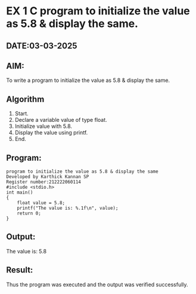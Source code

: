 # EX 1 C program to initialize the value as 5.8 & display the same.
## DATE:03-03-2025
## AIM:
To write a program to initialize the value as 5.8 & display the same.

## Algorithm
1. Start.
2. Declare a variable value of type float.
3. Initialize value with 5.8.
4. Display the value using printf.
5. End.   

## Program:
```
program to initialize the value as 5.8 & display the same
Developed by Karthick Kannan SP
Register number:212222060114
#include <stdio.h>
int main()
{
    float value = 5.8;
    printf("The value is: %.1f\n", value);
    return 0;
}
```

## Output:
The value is: 5.8



## Result:
Thus the program was executed and the output was verified successfully.
